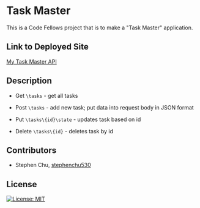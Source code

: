 # Task Master

This is a Code Fellows project that is to make a "Task Master" application.

## Link to Deployed Site
[My Task Master API](http://stevechutaskmaster.us-west-2.elasticbeanstalk.com/)

## Description
* Get `\tasks` - get all tasks

* Post `\tasks` - add new task; put data into request body in JSON format

* Put `\tasks\{id}\state` - updates task based on id

* Delete `\tasks\{id}` - deletes task by id

## Contributors
* Stephen Chu, [stephenchu530](https://github.com/stephenchu530)

## License
[![License: MIT](https://img.shields.io/badge/License-MIT-yellow.svg)](https://github.com/stephenchu530/taskmaster/blob/master/LICENSE)